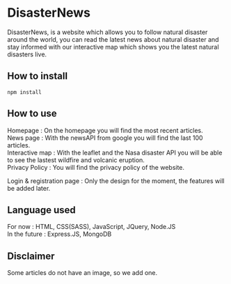 # DisasterNews
DisasterNews, is a website which allows you to follow natural disaster around the world, you can read the latest news about natural disaster and stay informed with our interactive map which shows you the latest natural disasters live.

## How to install
```
npm install
```
## How to use
Homepage : On the homepage you will find the most recent articles.  
News page : With the newsAPI from google you will find the last 100 articles.  
Interactive map : With the leaflet and the Nasa disaster API you will be able to see the lastest wildfire and volcanic eruption.  
Privacy Policy : You will find the privacy policy of the website.

Login & registration page : Only the design for the moment, the features will be added later.

## Language used
For now : HTML, CSS(SASS), JavaScript, JQuery, Node.JS  
In the future : Express.JS, MongoDB

## Disclaimer
Some articles do not have an image, so we add one.
